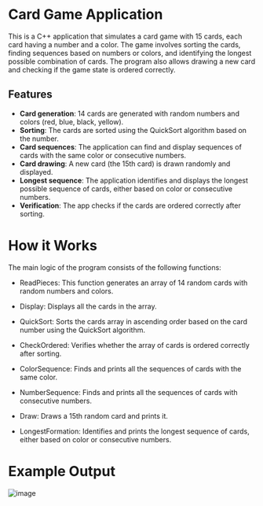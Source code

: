 # Card Game Application

This is a C++ application that simulates a card game with 15 cards, each card having a number and a color. The game involves sorting the cards, finding sequences based on numbers or colors, and identifying the longest possible combination of cards. The program also allows drawing a new card and checking if the game state is ordered correctly.

## Features

- **Card generation**: 14 cards are generated with random numbers and colors (red, blue, black, yellow).
- **Sorting**: The cards are sorted using the QuickSort algorithm based on the number.
- **Card sequences**: The application can find and display sequences of cards with the same color or consecutive numbers.
- **Card drawing**: A new card (the 15th card) is drawn randomly and displayed.
- **Longest sequence**: The application identifies and displays the longest possible sequence of cards, either based on color or consecutive numbers.
- **Verification**: The app checks if the cards are ordered correctly after sorting.

# How it Works
The main logic of the program consists of the following functions:

- ReadPieces: This function generates an array of 14 random cards with random numbers and colors.

- Display: Displays all the cards in the array.

- QuickSort: Sorts the cards array in ascending order based on the card number using the QuickSort algorithm.

- CheckOrdered: Verifies whether the array of cards is ordered correctly after sorting.

- ColorSequence: Finds and prints all the sequences of cards with the same color.

- NumberSequence: Finds and prints all the sequences of cards with consecutive numbers.

- Draw: Draws a 15th random card and prints it.

- LongestFormation: Identifies and prints the longest sequence of cards, either based on color or consecutive numbers.

# Example Output
![image](https://github.com/user-attachments/assets/f9a13ab8-1e5f-497d-a837-624fa82c314d)

